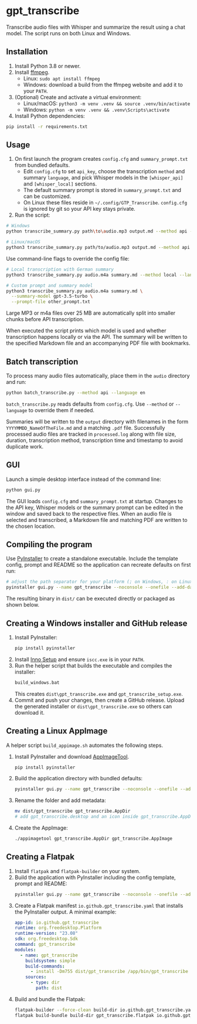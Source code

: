 # gpt_transcribe

Transcribe audio files with Whisper and summarize the result using a chat model.
The script runs on both Linux and Windows.

## Installation

1. Install Python 3.8 or newer.
2. Install [ffmpeg](https://ffmpeg.org/).
   - Linux: `sudo apt install ffmpeg`
   - Windows: download a build from the ffmpeg website and add it to your `PATH`.
3. (Optional) Create and activate a virtual environment:
   - Linux/macOS: `python3 -m venv .venv && source .venv/bin/activate`
   - Windows: `python -m venv .venv && .venv\Scripts\activate`
4. Install Python dependencies:

```bash
pip install -r requirements.txt
```

## Usage
1. On first launch the program creates `config.cfg` and `summary_prompt.txt` from bundled defaults.
   - Edit `config.cfg` to set `api_key`, choose the transcription `method` and summary `language`,
     and pick Whisper models in the `[whisper_api]` and `[whisper_local]` sections.
   - The default summary prompt is stored in `summary_prompt.txt` and can be customized.
   - On Linux these files reside in `~/.config/GTP_Transcribe`.
   `config.cfg` is ignored by git so your API key stays private.
2. Run the script:

```bash
# Windows
python transcribe_summary.py path\to\audio.mp3 output.md --method api --language en

# Linux/macOS
python3 transcribe_summary.py path/to/audio.mp3 output.md --method api --language en
```

Use command-line flags to override the config file:

```bash
# Local transcription with German summary
python3 transcribe_summary.py audio.m4a summary.md --method local --language de

# Custom prompt and summary model
python3 transcribe_summary.py audio.m4a summary.md \
  --summary-model gpt-3.5-turbo \
  --prompt-file other_prompt.txt
```

Large MP3 or m4a files over 25 MB are automatically split into smaller chunks before
API transcription.

When executed the script prints which model is used and whether transcription happens
locally or via the API. The summary will be written to the specified Markdown file and an accompanying
PDF file with bookmarks.

## Batch transcription

To process many audio files automatically, place them in the `audio` directory
and run:

```bash
python batch_transcribe.py --method api --language en
```

`batch_transcribe.py` reads defaults from `config.cfg`. Use `--method` or `--language`
to override them if needed.

Summaries will be written to the `output` directory with filenames in the
form `YYYYMMDD_NameOfTheFile.md` and a matching `.pdf` file. Successfully
processed audio files are tracked in `processed.log` along with file size,
duration, transcription method, transcription time and timestamp to avoid
duplicate work.

## GUI

Launch a simple desktop interface instead of the command line:

```bash
python gui.py
```

The GUI loads `config.cfg` and `summary_prompt.txt` at startup. Changes to the API key,
Whisper models or the summary prompt can be edited in the window and saved back to the
respective files. When an audio file is selected and transcribed, a Markdown file and
matching PDF are written to the chosen location.

## Compiling the program

Use [PyInstaller](https://pyinstaller.org/) to create a standalone executable. Include the
template config, prompt and README so the application can recreate defaults on first run:

```bash
# adjust the path separator for your platform (; on Windows, : on Linux/macOS)
pyinstaller gui.py --name gpt_transcribe --noconsole --onefile --add-data "config.template.cfg;." --add-data "summary_prompt.txt;." --add-data "README.md;." --icon logo/logo.ico
```

The resulting binary in `dist/` can be executed directly or packaged as shown below.

## Creating a Windows installer and GitHub release

1. Install PyInstaller:
   ```bash
   pip install pyinstaller
   ```
2. Install [Inno Setup](https://jrsoftware.org/isinfo.php) and ensure `iscc.exe` is in your `PATH`.
3. Run the helper script that builds the executable and compiles the installer:
   ```bat
   build_windows.bat
   ```
   This creates `dist\gpt_transcribe.exe` and `gpt_transcribe_setup.exe`.
4. Commit and push your changes, then create a GitHub release. Upload the generated
   installer or `dist\gpt_transcribe.exe` so others can download it.

## Creating a Linux AppImage

A helper script `build_appimage.sh` automates the following steps.

1. Install PyInstaller and download [AppImageTool](https://github.com/AppImage/AppImageKit/releases).
   ```bash
   pip install pyinstaller
   ```
2. Build the application directory with bundled defaults:
   ```bash
   pyinstaller gui.py --name gpt_transcribe --noconsole --onefile --add-data "config.template.cfg:." --add-data "summary_prompt.txt:." --add-data "README.md:." --icon logo/logo.ico
   ```
3. Rename the folder and add metadata:
   ```bash
   mv dist/gpt_transcribe gpt_transcribe.AppDir
   # add gpt_transcribe.desktop and an icon inside gpt_transcribe.AppDir
   ```
4. Create the AppImage:
   ```bash
   ./appimagetool gpt_transcribe.AppDir gpt_transcribe.AppImage
   ```

## Creating a Flatpak

1. Install `flatpak` and `flatpak-builder` on your system.
2. Build the application with PyInstaller including the config template, prompt and README:
   ```bash
   pyinstaller gui.py --name gpt_transcribe --noconsole --onefile --add-data "config.template.cfg:." --add-data "summary_prompt.txt:." --add-data "README.md:." --icon logo/logo.ico
   ```
3. Create a Flatpak manifest `io.github.gpt_transcribe.yaml` that installs the
   PyInstaller output. A minimal example:
   ```yaml
   app-id: io.github.gpt_transcribe
   runtime: org.freedesktop.Platform
   runtime-version: "23.08"
   sdk: org.freedesktop.Sdk
   command: gpt_transcribe
   modules:
     - name: gpt_transcribe
       buildsystem: simple
       build-commands:
         - install -Dm755 dist/gpt_transcribe /app/bin/gpt_transcribe
       sources:
         - type: dir
           path: dist
   ```
4. Build and bundle the Flatpak:
   ```bash
   flatpak-builder --force-clean build-dir io.github.gpt_transcribe.yaml
   flatpak build-bundle build-dir gpt_transcribe.flatpak io.github.gpt_transcribe
   ```
